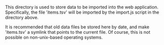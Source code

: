 This directory is used to store data to be imported into the web
application. Specifically, the file 'items.tsv' will be imported by
the import.js script in the directory above.

It is recommended that old data files be stored here by date, and make
'items.tsv' a symlink that points to the current file. Of course, this
is not possible on non-unix-based operating systems.
